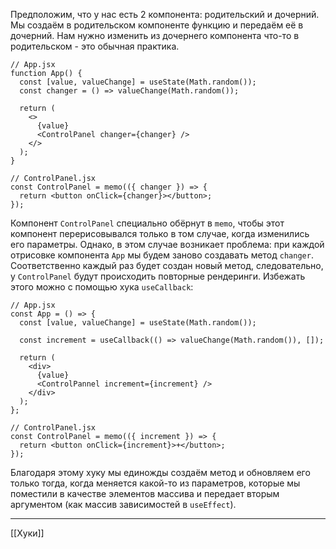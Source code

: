 Предположим, что у нас есть 2 компонента: родительский и дочерний. Мы создаём в родительском компоненте функцию и передаём её в дочерний. Нам нужно изменить из дочернего компонента что-то в родительском - это обычная практика.
```
// App.jsx
function App() {
  const [value, valueChange] = useState(Math.random());
  const changer = () => valueChange(Math.random());

  return (
    <>
      {value}
      <ControlPanel changer={changer} />
    </>
  );
}

// ControlPanel.jsx
const ControlPanel = memo(({ changer }) => {
  return <button onClick={changer}></button>;
});
```

Компонент `ControlPanel` специально обёрнут в `memo`, чтобы этот компонент перерисовывался только в том случае, когда изменились его параметры. Однако, в этом случае возникает проблема: при каждой отрисовке компонента `App` мы будем заново создавать метод `changer`. Соответственно каждый раз будет создан новый метод, следовательно, у `ControlPanel` будут происходить повторные рендеринги.
Избежать этого можно с помощью хука `useCallback`:
```
// App.jsx
const App = () => {
  const [value, valueChange] = useState(Math.random());
 
  const increment = useCallback(() => valueChange(Math.random()), []);
 
  return (
    <div>
      {value}
      <ControlPannel increment={increment} />
    </div>
  );
};

// ControlPanel.jsx
const ControlPanel = memo(({ increment }) => {
  return <button onClick={increment}>+</button>;
});
```

Благодаря этому хуку мы единожды создаём метод и обновляем его только тогда, когда меняется какой-то из параметров, которые мы поместили в качестве элементов массива и передает вторым аргументом (как массив зависимостей в `useEffect`).

---
[[Хуки]]